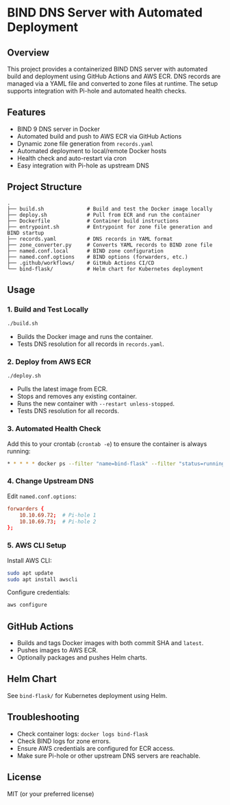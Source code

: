 # BIND DNS Server with Automated Deployment

## Overview

This project provides a containerized BIND DNS server with automated build and deployment using GitHub Actions and AWS ECR. DNS records are managed via a YAML file and converted to zone files at runtime. The setup supports integration with Pi-hole and automated health checks.

## Features

- BIND 9 DNS server in Docker
- Automated build and push to AWS ECR via GitHub Actions
- Dynamic zone file generation from `records.yaml`
- Automated deployment to local/remote Docker hosts
- Health check and auto-restart via cron
- Easy integration with Pi-hole as upstream DNS

## Project Structure

```
.
├── build.sh              # Build and test the Docker image locally
├── deploy.sh             # Pull from ECR and run the container
├── Dockerfile            # Container build instructions
├── entrypoint.sh         # Entrypoint for zone file generation and BIND startup
├── records.yaml          # DNS records in YAML format
├── zone_converter.py     # Converts YAML records to BIND zone file
├── named.conf.local      # BIND zone configuration
├── named.conf.options    # BIND options (forwarders, etc.)
├── .github/workflows/    # GitHub Actions CI/CD
└── bind-flask/           # Helm chart for Kubernetes deployment
```

## Usage

### 1. Build and Test Locally

```sh
./build.sh
```
- Builds the Docker image and runs the container.
- Tests DNS resolution for all records in `records.yaml`.

### 2. Deploy from AWS ECR

```sh
./deploy.sh
```
- Pulls the latest image from ECR.
- Stops and removes any existing container.
- Runs the new container with `--restart unless-stopped`.
- Tests DNS resolution for all records.

### 3. Automated Health Check

Add this to your crontab (`crontab -e`) to ensure the container is always running:

```sh
* * * * * docker ps --filter "name=bind-flask" --filter "status=running" | grep bind-flask > /dev/null || docker start bind-flask
```

### 4. Change Upstream DNS

Edit `named.conf.options`:

```conf
forwarders {
    10.10.69.72;  # Pi-hole 1
    10.10.69.73;  # Pi-hole 2
};
```

### 5. AWS CLI Setup

Install AWS CLI:

```sh
sudo apt update
sudo apt install awscli
```
Configure credentials:

```sh
aws configure
```

## GitHub Actions

- Builds and tags Docker images with both commit SHA and `latest`.
- Pushes images to AWS ECR.
- Optionally packages and pushes Helm charts.

## Helm Chart

See `bind-flask/` for Kubernetes deployment using Helm.

## Troubleshooting

- Check container logs: `docker logs bind-flask`
- Check BIND logs for zone errors.
- Ensure AWS credentials are configured for ECR access.
- Make sure Pi-hole or other upstream DNS servers are reachable.

## License

MIT (or your preferred license)
